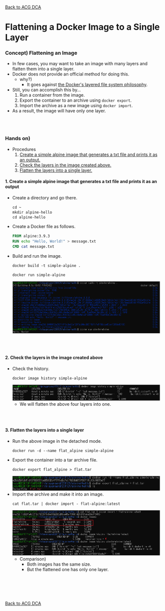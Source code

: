 [Back to ACG DCA](../main.md)

# Flattening a Docker Image to a Single Layer

### Concept) Flattening an Image
- In few cases, you may want to take an image with many layers and flatten them into a single layer.
- Docker does not provide an official method for doing this.
  - why?)
    - It goes against [the Docker's layered file system philosophy](../03_01/note.md#concept-layered-file-system).
- Still, you can accomplish this by...
  1. Run a container from the image.
  2. Export the container to an archive using ```docker export```.
  3. Import the archive as a new image using ```docker import```.
- As a result, the image will have only one layer.

<br><br>

### Hands on)
- Procedures
  1. [Create a simple alpine image that generates a txt file and prints it as an output.](#1-create-a-simple-alpine-image-that-generates-a-txt-file-and-prints-it-as-an-output)
  2. [Check the layers in the image created above.](#2-check-the-layers-in-the-image-created-above)
  3. [Flatten the layers into a single layer.](#3-flatten-the-layers-into-a-single-layer)

#### 1. Create a simple alpine image that generates a txt file and prints it as an output
- Create a directory and go there.
  ```
  cd ~
  mkdir alpine-hello
  cd alpine-hello
  ```
- Create a Docker file as follows.
  ```Dockerfile
  FROM alpine:3.9.3
  RUN echo "Hello, World!" > message.txt
  CMD cat message.txt
  ```
- Build and run the image.
  ```
  docker build -t simple-alpine .
  ```
  ```
  docker run simple-alpine
  ```
  ![](images/001.png)

<br><br>

#### 2. Check the layers in the image created above
- Check the history.
  ```
  docker image history simple-alpine
  ```
  ![](images/002.png)
  - We will flatten the above four layers into one.


<br><br>

#### 3. Flatten the layers into a single layer
- Run the above image in the detached mode.
  ```
  docker run -d --name flat_alpine simple-alpine
  ```
- Export the container into a tar archive file.
  ```
  docker export flat_alpine > flat.tar
  ```
  ![](images/003.png)
- Import the archive and make it into an image.
  ```
  cat flat.tar | docker import - flat-alpine:latest
  ```
  ![](images/005.png)
  - Comparison)
    - Both images has the same size.
    - But the flattened one has only one layer.


<br><br>

<br>

[Back to ACG DCA](../main.md)